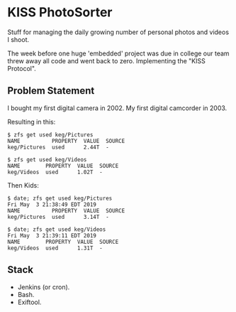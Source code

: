 # KISS PhotoSorter

Stuff for managing the daily growing number of personal photos and videos I shoot.

The week before one huge 'embedded' project was due in college our team threw away all code and went back to zero. Implementing the "KISS Protocol". 

## Problem Statement

I bought my first digital camera in 2002. My first digital camcorder in 2003.

Resulting in this:

	$ zfs get used keg/Pictures
	NAME          PROPERTY  VALUE  SOURCE
	keg/Pictures  used      2.44T  -

	$ zfs get used keg/Videos
	NAME        PROPERTY  VALUE  SOURCE
	keg/Videos  used      1.02T  -

Then Kids:

    $ date; zfs get used keg/Pictures
    Fri May  3 21:38:49 EDT 2019
    NAME          PROPERTY  VALUE  SOURCE
    keg/Pictures  used      3.14T  -

    $ date; zfs get used keg/Videos
    Fri May  3 21:39:11 EDT 2019
    NAME        PROPERTY  VALUE  SOURCE
    keg/Videos  used      1.31T  -

## Stack

- Jenkins (or cron).
- Bash.
- Exiftool.